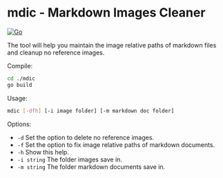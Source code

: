 # mdic - Markdown Images Cleaner

[![Go](https://github.com/bunnier/mdic/actions/workflows/go.yml/badge.svg)](https://github.com/bunnier/mdic/actions/workflows/go.yml)

The tool will help you maintain the image relative paths of markdown files and cleanup no reference images.

Compile:

```bash
cd ./mdic
go build
```

Usage:

```bash
mdic [-dfh] [-i image folder] [-m markdown doc folder] 
```

Options:

- `-d` Set the option to delete no reference images.
- `-f` Set the option to fix image relative paths of markdown documents.
- `-h` Show this help.
- `-i string` The folder images save in.
- `-m string` The folder markdown documents save in.
